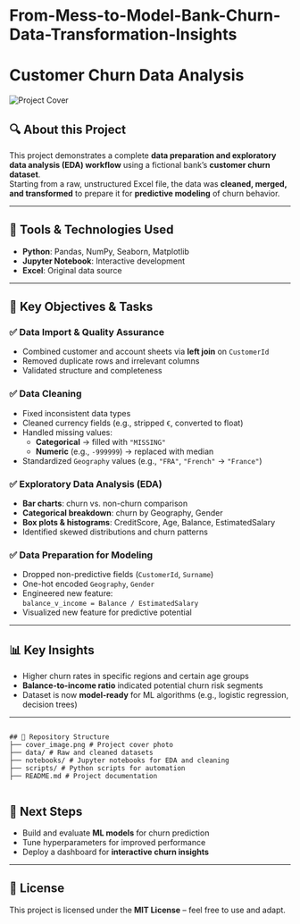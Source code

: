 # From-Mess-to-Model-Bank-Churn-Data-Transformation-Insights
# Customer Churn Data Analysis

![Project Cover](cover_image.png)

## 🔍 About this Project
This project demonstrates a complete **data preparation and exploratory data analysis (EDA) workflow** using a fictional bank’s **customer churn dataset**.  
Starting from a raw, unstructured Excel file, the data was **cleaned, merged, and transformed** to prepare it for **predictive modeling** of churn behavior.

---

## 🧰 Tools & Technologies Used
- **Python**: Pandas, NumPy, Seaborn, Matplotlib  
- **Jupyter Notebook**: Interactive development  
- **Excel**: Original data source  

---

## 🎯 Key Objectives & Tasks

### ✅ Data Import & Quality Assurance
- Combined customer and account sheets via **left join** on `CustomerId`
- Removed duplicate rows and irrelevant columns
- Validated structure and completeness

### ✅ Data Cleaning
- Fixed inconsistent data types
- Cleaned currency fields (e.g., stripped `€`, converted to float)
- Handled missing values:
  - **Categorical** → filled with `"MISSING"`
  - **Numeric** (e.g., `-999999`) → replaced with median
- Standardized `Geography` values (e.g., `"FRA"`, `"French"` → `"France"`)

### ✅ Exploratory Data Analysis (EDA)
- **Bar charts**: churn vs. non-churn comparison
- **Categorical breakdown**: churn by Geography, Gender
- **Box plots & histograms**: CreditScore, Age, Balance, EstimatedSalary
- Identified skewed distributions and churn patterns

### ✅ Data Preparation for Modeling
- Dropped non-predictive fields (`CustomerId`, `Surname`)
- One-hot encoded `Geography`, `Gender`
- Engineered new feature:  
  `balance_v_income = Balance / EstimatedSalary`
- Visualized new feature for predictive potential

---

## 📊 Key Insights
- Higher churn rates in specific regions and certain age groups  
- **Balance-to-income ratio** indicated potential churn risk segments  
- Dataset is now **model-ready** for ML algorithms (e.g., logistic regression, decision trees)  

---
```

## 📂 Repository Structure
├── cover_image.png # Project cover photo
├── data/ # Raw and cleaned datasets
├── notebooks/ # Jupyter notebooks for EDA and cleaning
├── scripts/ # Python scripts for automation
├── README.md # Project documentation


```


## 🚀 Next Steps
- Build and evaluate **ML models** for churn prediction  
- Tune hyperparameters for improved performance  
- Deploy a dashboard for **interactive churn insights**

---

## 📜 License
This project is licensed under the **MIT License** – feel free to use and adapt.
